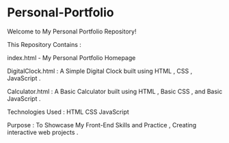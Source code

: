 #  Personal-Portfolio

Welcome to My Personal Portfolio Repository!

This Repository Contains :

index.html - My Personal Portfolio Homepage

DigitalClock.html : A Simple Digital Clock built using HTML , CSS , JavaScript .

Calculator.html : A Basic Calculator built using HTML , Basic CSS , and Basic JavaScript . 

Technologies Used : HTML CSS JavaScript

Purpose : To Showcase My Front-End Skills and Practice , Creating interactive web projects .

